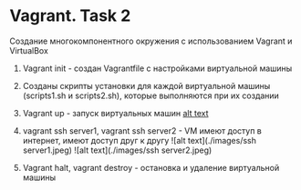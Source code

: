 # Vagrant. Task 2
Создание многокомпонентного окружения с использованием Vagrant и
VirtualBox

1. Vagrant init - создан Vagrantfile с настройками виртуальной машины
2. Созданы скрипты установки для каждой виртуальной машины (scripts1.sh и scripts2.sh), которые выполняются при их создании
 
3. Vagrant up - запуск виртуальных машин
[alt text](./images/status.jpeg)
4. vagrant ssh server1, vagrant ssh server2 - VM имеют доступ в интернет, имеют доступ друг к другу
![alt text](./images/ssh server1.jpeg)
![alt text](./images/ssh server2.jpeg)
5. Vagrant halt, vagrant destroy - остановка и удаление виртуальной машины


